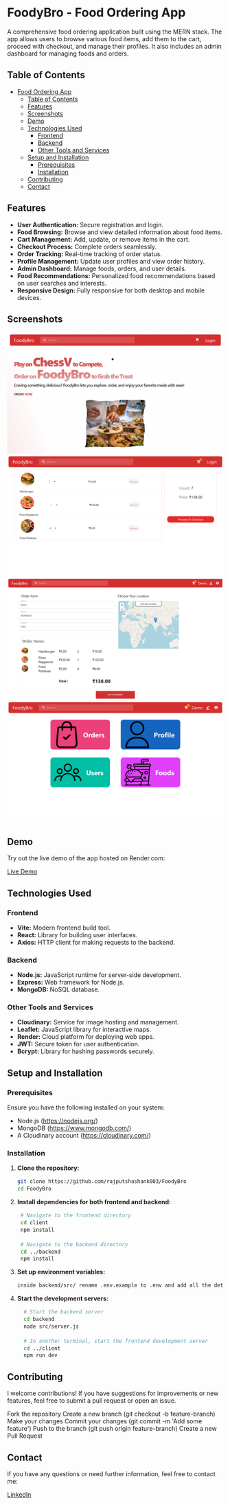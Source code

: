 # FoodyBro - Food Ordering App

A comprehensive food ordering application built using the MERN stack. The app allows users to browse various food items, add them to the cart, proceed with checkout, and manage their profiles. It also includes an admin dashboard for managing foods and orders.

## Table of Contents

- [Food Ordering App](#food-ordering-app)
  - [Table of Contents](#table-of-contents)
  - [Features](#features)
  - [Screenshots](#screenshots)
  - [Demo](#demo)
  - [Technologies Used](#technologies-used)
    - [Frontend](#frontend)
    - [Backend](#backend)
    - [Other Tools and Services](#other-tools-and-services)
  - [Setup and Installation](#setup-and-installation)
    - [Prerequisites](#prerequisites)
    - [Installation](#installation)
  - [Contributing](#contributing)
  - [Contact](#contact)

## Features

- **User Authentication:** Secure registration and login.
- **Food Browsing:** Browse and view detailed information about food items.
- **Cart Management:** Add, update, or remove items in the cart.
- **Checkout Process:** Complete orders seamlessly.
- **Order Tracking:** Real-time tracking of order status.
- **Profile Management:** Update user profiles and view order history.
- **Admin Dashboard:** Manage foods, orders, and user details.
- **Food Recommendations:** Personalized food recommendations based on user searches and interests.
- **Responsive Design:** Fully responsive for both desktop and mobile devices.

## Screenshots

![Home Page](Landing.png)
![Cart Page](image-1.png)
![Checkout Page](image-2.png)
![Admin Dashboard](image-3.png)

## Demo

Try out the live demo of the app hosted on Render.com:

[Live Demo](https://foodybro1.onrender.com/)

## Technologies Used

### Frontend

- **Vite:** Modern frontend build tool.
- **React:** Library for building user interfaces.
- **Axios:** HTTP client for making requests to the backend.

### Backend

- **Node.js:** JavaScript runtime for server-side development.
- **Express:** Web framework for Node.js.
- **MongoDB:** NoSQL database.

### Other Tools and Services

- **Cloudinary:** Service for image hosting and management.
- **Leaflet:** JavaScript library for interactive maps.
- **Render:** Cloud platform for deploying web apps.
- **JWT:** Secure token for user authentication.
- **Bcrypt:** Library for hashing passwords securely.

## Setup and Installation

### Prerequisites

Ensure you have the following installed on your system:

- Node.js (https://nodejs.org/)
- MongoDB (https://www.mongodb.com/)
- A Cloudinary account (https://cloudinary.com/)

### Installation

1. **Clone the repository:**
   ```bash
   git clone https://github.com/rajputshashank003/FoodyBro
   cd FoodyBro

2. **Install dependencies for both frontend and backend:**
   ```bash
    # Navigate to the frontend directory
    cd client
    npm install

    # Navigate to the backend directory
    cd ../backend
    npm install

3. **Set up environment variables:**
    ```bash
    inside backend/src/ rename .env.example to .env and add all the details 

4. **Start the development servers:**
    ```bash
      # Start the backend server
      cd backend
      node src/server.js

      # In another terminal, start the frontend development server
      cd ../client
      npm run dev

## Contributing

I welcome contributions! If you have suggestions for improvements or new features, feel free to submit a pull request or open an issue.

Fork the repository
Create a new branch (git checkout -b feature-branch)
Make your changes
Commit your changes (git commit -m 'Add some feature')
Push to the branch (git push origin feature-branch)
Create a new Pull Request


## Contact
If you have any questions or need further information, feel free to contact me:

[LinkedIn](https://www.linkedin.com/in/rajputshashank/)